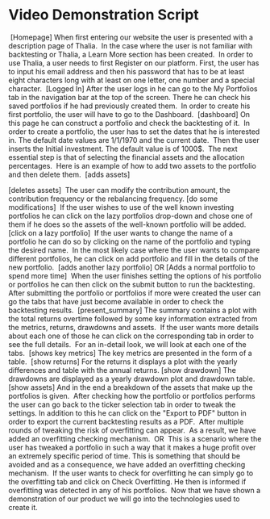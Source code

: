 # Video Demonstration Script

​
[Homepage]
When first entering our website the user is presented with a description page of Thalia.
​
In the case where the user is not familiar with backtesting or Thalia, a  Learn More section has been created.
​
In order to use Thalia, a user needs to first Register on our platform. First, the user has to input his email address and then his password that has to be at least eight characters long with at least on one letter, one number and a special character.
​
[Logged In]
After the user logs in he can go to the My Portfolios tab in the navigation bar at the top of the screen. There he can check his saved portfolios if he had previously created them.
​
In order to create his first portfolio, the user will have to go to the Dashboard.
​
[dashboard]
On this page he can construct a portfolio and check the backtesting of it.
​
In order to create a portfolio, the user has to set the dates that he is interested in. The default date values are 1/1/1970 and the current date.
​
Then the user inserts the Initial investment. The default value is of 1000$.
​
The next essential step is that of selecting the financial assets and the allocation percentages.
​
Here is an example of how to add two assets to the portfolio and then delete them.
​
[adds assets]

[deletes assets]
​
The user can modify the contribution amount,  the contribution frequency or the rebalancing frequency.
[do some modifications]
​
If the user wishes to use of the well known investing portfolios he can click on the lazy portfolios drop-down and chose one of them if he does so the assets of the well-known portfolio will be added.
​
[click on a lazy portfolio]
​
If the user wants to change the name of a portfolio he can do so by clicking on the name of the portfolio and typing the desired name.
​
In the most likely case where the user wants to compare different portfolios, he can click on add portfolio and fill in the details of the new portfolio.
​​
[adds another lazy portfolio]
OR
[Adds a normal portfolio to spend more time]
​
When the user finishes setting the options of his portfolio or portfolios he can then click on the submit button to run the backtesting.​
​
After submitting the portfolio or portfolios if more were created the user can go the tabs that have just become available in order to check the backtesting results.​
​
[present_summary]
The summary contains a plot with the total returns overtime followed by some key information extracted from the metrics, returns, drawdowns and assets.
​
If the user wants more details about each one of those he can click on the corresponding tab in order to see the full details.
​
For an in-detail look, we will look at each one of the tabs.
​
[shows key metrics]
The key metrics are presented in the form of a table.
​
[show returns]
For the returns it displays a plot with the yearly differences and table with the annual returns.
​
[show drawdown]
The drawdowns are displayed as a yearly drawdown plot and drawdown table.
​
[show assets]
And in the end a breakdown of the assets that make up the portfolios is given.
​​
After checking how the portfolio or portfolios performs the user can go back to the ticker selection tab in order to tweak the settings. In addition to this he can click on the "Export to PDF" button in order to export the current backtesting results as a PDF.
​​
After multiple rounds of tweaking the risk of overfitting can appear.
​
​As a result, we have added an overfitting checking mechanism.
​
OR
​
This is a scenario where the user has tweaked a portfolio in such a way that it makes a huge profit over an extremely specific period of time. This is something that should be avoided and as a consequence, we have added an overfitting checking mechanism.
​​
If the user wants to check for overfitting he can simply go to the overfitting tab and click on Check Overfitting.  He then is informed if overfitting was detected in any of his portfolios.
​
Now that we have shown a demonstration of our product we will go into the technologies used to create it.
